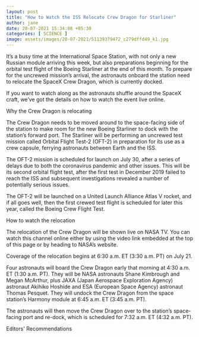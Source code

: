 ```yaml
---
layout: post
title: "How to Watch the ISS Relocate Crew Dragon for Starliner"
author: jane 
date: 20-07-2021 15:34:08 +05:30 
categories: [ SCIENCE ] 
image: assets/images/20-07-2021/51139379472_c279dffd49_k1.jpg
---
```

It’s a busy time at the International Space Station, with not only a new Russian module arriving this week, but also preparations beginning for the orbital test flight of the Boeing Starliner at the end of this month. To prepare for the uncrewed mission’s arrival, the astronauts onboard the station need to relocate the SpaceX Crew Dragon, which is currently docked.

If you want to watch along as the astronauts shuffle around the SpaceX craft, we’ve got the details on how to watch the event live online.

Why the Crew Dragon is relocating

The Crew Dragon needs to be moved around to the space-facing side of the station to make room for the new Boeing Starliner to dock with the station’s forward port. The Starliner will be performing an uncrewed test mission called Orbital Flight Test-2 (OFT-2) in preparation for its use as a crew capsule, ferrying astronauts between Earth and the ISS.

The OFT-2 mission is scheduled for launch on July 30, after a series of delays due to both the coronavirus pandemic and other issues. This will be its second orbital flight test, after the first test in December 2019 failed to reach the ISS and subsequent investigations revealed a number of potentially serious issues.

The OFT-2 will be launched on a United Launch Alliance Atlas V rocket, and if all goes well, then the first crewed test flight is scheduled for later this year, called the Boeing Crew Flight Test.

How to watch the relocation

The relocation of the Crew Dragon will be shown live on NASA TV. You can watch this channel online either by using the video link embedded at the top of this page or by heading to NASA’s website.

Coverage of the relocation begins at 6:30 a.m. ET (3:30 a.m. PT) on July 21.

Four astronauts will board the Crew Dragon early that morning at 4:30 a.m. ET (1:30 a.m. PT). They will be NASA astronauts Shane Kimbrough and Megan McArthur, plus JAXA (Japan Aerospace Exploration Agency) astronaut Akihiko Hoshide and ESA (European Space Agency) astronaut Thomas Pesquet. They will undock the Crew Dragon from the space station’s Harmony module at 6:45 a.m. ET (3:45 a.m. PT).

The astronauts will then move the Crew Dragon over to the station’s space-facing port and re-dock, which is scheduled for 7:32 a.m. ET (4:32 a.m. PT).

Editors' Recommendations
